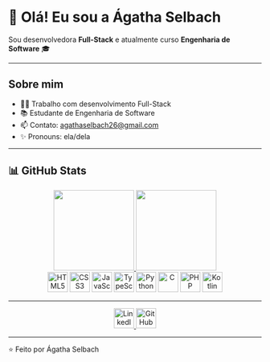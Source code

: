 # 👋 Olá! Eu sou a Ágatha Selbach

Sou desenvolvedora **Full-Stack** e atualmente curso **Engenharia de Software** 🎓

---

## Sobre mim

- 👩‍💻 Trabalho com desenvolvimento Full-Stack
- 📚 Estudante de Engenharia de Software
- 📫 Contato: [agathaselbach26@gmail.com](mailto:agathaselbach26@gmail.com)
- ✨ Pronouns: ela/dela

---

## 📊 GitHub Stats

<div align="center">
  <a href="https://becoins.ai/agas1">
    <img height="160em" src="https://github-readme-stats.vercel.app/api?username=agas1&show_icons=true&theme=radical&include_all_commits=true&count_private=true"/>
    <img height="160em" src="https://github-readme-stats.vercel.app/api/top-langs/?username=agas1&layout=compact&langs_count=10&theme=radical"/>
  </a>
</div>


<div align="center">
  <img src="https://cdn.jsdelivr.net/gh/devicons/devicon/icons/html5/html5-original.svg" width="40" alt="HTML5"/>
  <img src="https://cdn.jsdelivr.net/gh/devicons/devicon/icons/css3/css3-original.svg" width="40" alt="CSS3"/>
  <img src="https://cdn.jsdelivr.net/gh/devicons/devicon/icons/javascript/javascript-original.svg" width="40" alt="JavaScript"/>
  <img src="https://cdn.jsdelivr.net/gh/devicons/devicon/icons/typescript/typescript-original.svg" width="40" alt="TypeScript"/>
  <img src="https://cdn.jsdelivr.net/gh/devicons/devicon/icons/python/python-original.svg" width="40" alt="Python"/>
  <img src="https://cdn.jsdelivr.net/gh/devicons/devicon/icons/c/c-original.svg" width="40" alt="C"/>
  <img src="https://cdn.jsdelivr.net/gh/devicons/devicon/icons/php/php-original.svg" width="40" alt="PHP"/>
  <img src="https://cdn.jsdelivr.net/gh/devicons/devicon/icons/kotlin/kotlin-original.svg" width="40" alt="Kotlin"/>
</div>

---

<div align="center">
  <a href="https://www.linkedin.com/in/agatha-selbach-00816521b/" target="_blank">
    <img src="https://cdn.jsdelivr.net/gh/devicons/devicon/icons/linkedin/linkedin-original.svg" width="40" alt="LinkedIn"/>
  </a>
  <a href="https://github.com/agas1" target="_blank">
    <img src="https://cdn.jsdelivr.net/gh/devicons/devicon/icons/github/github-original.svg" width="40" alt="GitHub"/>
  </a>
</div>

---


⭐️ Feito por Ágatha Selbach

